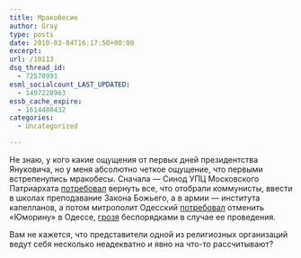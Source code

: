 ```yaml
---
title: Мракобесие
author: Gray
type: posts
date: 2010-03-04T16:17:50+00:00
excerpt:
url: /10113
dsq_thread_id:
  - 72570991
esml_socialcount_LAST_UPDATED:
  - 1497228963
essb_cache_expire:
  - 1614480432
categories:
  - Uncategorized

---
```








Не&nbsp;знаю, у&nbsp;кого какие ощущения от&nbsp;первых дней президентства Януковича, но&nbsp;у&nbsp;меня абсолютно четкое ощущение, что первыми встрепенулись мракобесы. Сначала&nbsp;&mdash; Синод УПЦ Московского Патриархата <a href="http://orthodox.org.ua/uk/node/6752" target="_blank">потребовал</a> вернуть все, что отобрали коммунисты, ввести в&nbsp;школах преподавание Закона Божьего, а&nbsp;в&nbsp;армии&nbsp;&mdash; института капелланов, а&nbsp;потом митрополит Одесский <a href="http://lenta.ru/news/2010/03/02/humor/" target="_blank">потребовал</a> отменить &laquo;Юморину&raquo; в&nbsp;Одессе, <a href="http://glavnoe.ua/news/n45293" target="_blank">грозя</a> беспорядками в&nbsp;случае ее&nbsp;проведения.

Вам не&nbsp;кажется, что представители одной из&nbsp;религиозных организаций ведут себя несколько неадекватно и&nbsp;явно на&nbsp;<nobr>что-то</nobr> рассчитывают?